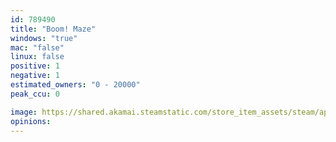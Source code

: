 ```yaml
---
id: 789490
title: "Boom! Maze"
windows: "true"
mac: "false"
linux: false
positive: 1
negative: 1
estimated_owners: "0 - 20000"
peak_ccu: 0

image: https://shared.akamai.steamstatic.com/store_item_assets/steam/apps/789490/header.jpg?t=1569081186
opinions:
---
```

